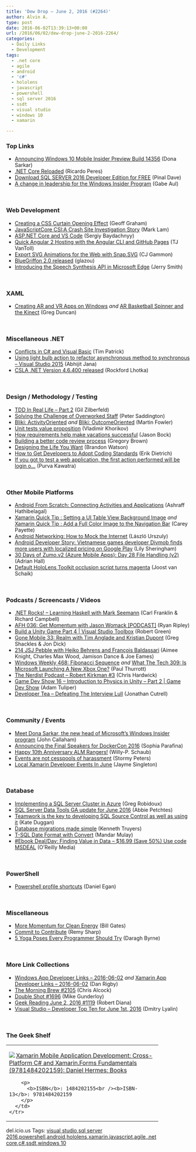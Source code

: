 ```yaml
---
title: 'Dew Drop – June 2, 2016 (#2264)'
author: Alvin A.
type: post
date: 2016-06-02T13:39:13+00:00
url: /2016/06/02/dew-drop-june-2-2016-2264/
categories:
  - Daily Links
  - Development
tags:
  - .net core
  - agile
  - android
  - 'c#'
  - hololens
  - javascript
  - powershell
  - sql server 2016
  - ssdt
  - visual studio
  - windows 10
  - xamarin

---
```

### <a name="top"></a>Top Links

  * <a href="http://blogs.windows.com/windowsexperience/2016/06/01/announcing-windows-10-mobile-insider-preview-build-14356/?WT.mc_id=DX_MVP4025064" target="_blank">Announcing Windows 10 Mobile Insider Preview Build 14356</a> (Dona Sarkar)
  * <a href="http://weblogs.asp.net:80/ricardoperes/net-core-reloaded?WT.mc_id=DX_MVP4025064" target="_blank">.NET Core Reloaded</a> (Ricardo Peres)
  * <a href="http://blog.sqlauthority.com/2016/06/01/download-sql-server-2016-developer-edition-free/" target="_blank">Download SQL SERVER 2016 Developer Edition for FREE</a> (Pinal Dave)
  * <a href="http://blogs.windows.com/windowsexperience/2016/06/01/a-change-in-leadership-for-the-windows-insider-program/?WT.mc_id=DX_MVP4025064" target="_blank">A change in leadership for the Windows Insider Program</a> (Gabe Aul)

&nbsp;

### <a name="web"></a>Web Development

  * <a href="https://css-tricks.com/creating-css-sliding-door-effect/" target="_blank">Creating a CSS Curtain Opening Effect</a> (Geoff Graham)
  * <a href="https://webkit.org/blog/6411/javascriptcore-csi-a-crash-site-investigation-story/" target="_blank">JavaScriptCore CSI:A Crash Site Investigation Story</a> (Mark Lam)
  * <a href="http://feedproxy.google.com/~r/CanDevs/~3/mphsLwRBi0Y/" target="_blank">ASP.NET Core and VS Code</a> (Sergiy Baydachnyy)
  * <a href="http://developer.telerik.com/featured/quick-angular-2-hosting-angular-cli-github-pages/" target="_blank">Quick Angular 2 Hosting with the Angular CLI and GitHub Pages</a> (TJ VanToll)
  * <a href="http://blogs.adobe.com/animate/export-svg-animations-for-the-web-with-snap-svg" target="_blank">Export SVG Animations for the Web with Snap.SVG</a> (CJ Gammon)
  * <a href="http://www.glazman.org/weblog/dotclear/index.php?post/2016/06/01/BlueGriffon-2.0-released" target="_blank">BlueGriffon 2.0 released</a> (glazou)
  * <a href="https://blogs.windows.com/msedgedev/2016/06/01/introducing-speech-synthesis-api/?WT.mc_id=DX_MVP4025064" target="_blank">Introducing the Speech Synthesis API in Microsoft Edge</a> (Jerry Smith)

&nbsp;

### <a name="silverlight"></a>XAML

  * <a href="https://channel9.msdn.com/coding4fun/blog/Creating-AR-and-VR-Apps-on-Windows?WT.mc_id=DX_MVP4025064" target="_blank">Creating AR and VR Apps on Windows</a> _and_ <a href="https://channel9.msdn.com/coding4fun/kinect/AR-Basketball-Spinner-Kinect?WT.mc_id=DX_MVP4025064" target="_blank">AR Basketball Spinner and the Kinect</a> (Greg Duncan)

&nbsp;

### <a name="dotnet"></a>Miscellaneous .NET

  * <a href="https://visualstudiomagazine.com/articles/2016/06/01/conflicts-in-c-and-visual-basic.aspx" target="_blank">Conflicts in C# and Visual Basic</a> (Tim Patrick)
  * <a href="http://dailydotnettips.com/2016/06/01/using-light-bulb-action-to-refactor-asynchronous-method-synchronous-visual-studio-2015/" target="_blank">Using light bulb action to refactor asynchronous method to synchronous – Visual Studio 2015</a> (Abhijit Jana)
  * <a href="http://www.lhotka.net/weblog/CSLANETVersion46400Released.aspx" target="_blank">CSLA .NET Version 4.6.400 released</a> (Rockford Lhotka)

&nbsp;

### <a name="design"></a>Design / Methodology / Testing

  * <a href="http://feedproxy.google.com/~r/gilzilberfeld/~3/9WIHywhRmkI/tdd-in-real-life-part-2.html" target="_blank">TDD In Real Life – Part 2</a> (Gil Zilberfeld)
  * <a href="http://feedproxy.google.com/~r/agilescout/~3/oAXMLv5P1GY/" target="_blank">Solving the Challenge of Overworked Staff</a> (Peter Saddington)
  * <a href="http://martinfowler.com/bliki/ActivityOriented.html" target="_blank">Bliki: ActivityOriented</a> _and_ <a href="http://martinfowler.com/bliki/OutcomeOriented.html" target="_blank">Bliki: OutcomeOriented</a> (Martin Fowler)
  * <a href="http://enterprisecraftsmanship.com/2016/06/01/unit-tests-value-proposition/" target="_blank">Unit tests value proposition</a> (Vladimir Khorikov)
  * <a href="http://magenic.com/Blog/Post/161/How-requirements-help-make-vacations-successful" target="_blank">How requirements help make vacations successful</a> (Jason Bock)
  * <a href="https://www.oreilly.com/ideas/building-a-better-code-review-process" target="_blank">Building a better code review process</a> (Gregory Brown)
  * <a href="http://www.manyniches.com/sabbatical/designing-the-life-you-want/" target="_blank">Designing the Life You Want</a> (Brandon Watson)
  * <a href="https://blog.ndepend.com/developers-adopt-coding-standards/" target="_blank">How to Get Developers to Adopt Coding Standards</a> (Erik Dietrich)
  * <a href="http://blogs.quovantis.com/csv-data-config-and-login-config-in-jmeter-2/" target="_blank">If you got to test a web application, the first action performed will be login o&#8230;</a> (Purva Kawatra)

&nbsp;

### <a name="mobile"></a>Other Mobile Platforms

  * <a href="http://code.tutsplus.com/tutorials/android-from-scratch-connecting-activities-and-applications--cms-26582" target="_blank">Android From Scratch: Connecting Activities and Applications</a> (Ashraff Hathibelagal)
  * <a href="https://blog.falafel.com/xamarin-setting-tableview-background-image/" target="_blank">Xamarin Quick Tip : Setting a UI Table View Background Image</a> _and_ <a href="https://blog.falafel.com/xamarin-add-full-color-image-navigation-bar/" target="_blank">Xamarin Quick Tip : Add a Full Color Image to the Navigation Bar</a> (Carey Payette)
  * <a href="http://feedproxy.google.com/~r/jayway/posts/~3/_o3bGdgzOtw/" target="_blank">Android Networking: How to Mock the Internet</a> (László Urszuly)
  * <a href="http://feedproxy.google.com/~r/blogspot/hsDu/~3/A2lD3OxIPwM/android-developer-story-vietnamese.html" target="_blank">Android Developer Story: Vietnamese games developer Divmob finds more users with localized pricing on Google Play</a> (Lily Sheringham)
  * <a href="https://shellmonger.com/2016/06/01/30-days-of-zumo-v2-azure-mobile-apps-day-28-file-handling-v2/" target="_blank">30 Days of Zumo.v2 (Azure Mobile Apps): Day 28 File Handling (v2)</a> (Adrian Hall)
  * <a href="http://feedproxy.google.com/~r/blogspot/dotnetbyexample/~3/1qq2Vxz6DAA/default-hololens-toolkit-occlusion.html" target="_blank">Default HoloLens Toolkit occlusion script turns magenta</a> (Joost van Schaik)

&nbsp;

### <a name="podcasts"></a>Podcasts / Screencasts / Videos

  * <a href="http://www.dotnetrocks.com/default.aspx?ShowNum=1304" target="_blank">.NET Rocks! &#8211; Learning Haskell with Mark Seemann</a> (Carl Franklin & Richard Campbell)
  * <a href="http://ryanripley.com/afh-036-get-momentum-with-jason-womack/" target="_blank">AFH 036: Get Momentum with Jason Womack [PODCAST]</a> (Ryan Ripley)
  * <a href="https://channel9.msdn.com/Shows/Visual-Studio-Toolbox/Build-a-Unity-Game-Part-4?WT.mc_id=DX_MVP4025064" target="_blank">Build a Unity Game Part 4 | Visual Studio Toolbox</a> (Robert Green)
  * <a href="http://gonemobile.io/blog/e0033-realm.with.tim.anglade.and.kristian.dupont/" target="_blank">Gone Mobile 33: Realm with Tim Anglade and Kristian Dupont</a> (Greg Shackles & Jon Dick)
  * <a href="https://devchat.tv/js-jabber/214-jsj-pebble-with-heiko-behrens-and-francois-baldassari" target="_blank">214 JSJ Pebble with Heiko Behrens and François Baldassari</a> (Aimee Knight, Charles Max Wood, Jamison Dance & Joe Eames)
  * <a href="https://www.thurrott.com/podcasts/67649/windows-weekly-468-fibonacci-sequence" target="_blank">Windows Weekly 468: Fibonacci Sequence</a>&nbsp;_and_ <a href="https://www.thurrott.com/podcasts/67612/tech-309-microsoft-launching-new-xbox-one" target="_blank">What The Tech 309: Is Microsoft Launching A New Xbox One?</a> (Paul Thurrott)
  * <a href="http://nerdist.libsyn.com/robert-kirkman-3" target="_blank">The Nerdist Podcast &#8211; Robert Kirkman #3</a> (Chris Hardwick)
  * <a href="https://channel9.msdn.com/Shows/gamedev/Game-Dev-Show-16-Introduction-to-Physics-in-Unity-Part-2?WT.mc_id=DX_MVP4025064" target="_blank">Game Dev Show 16 &#8211; Introduction to Physics in Unity &#8211; Part 2 | Game Dev Show</a> (Adam Tuliper)
  * <a href="http://feedproxy.google.com/~r/DeveloperTea/~3/jeNMtqqW4LA/38544-defeating-the-interview-lull" target="_blank">Developer Tea &#8211; Defeating The Interview Lull</a> (Jonathan Cutrell)

&nbsp;

### <a name="events"></a>Community / Events

  * <a href="http://feedproxy.google.com/~r/wmexperts/~3/4HycGd9w7RE/meet-dona-sarkar-new-head-microsofts-windows-insider-program" target="_blank">Meet Dona Sarkar, the new head of Microsoft&#8217;s Windows Insider program</a> (John Callaham)
  * <a href="https://blog.docker.com/2016/06/final-speakers-dockercon-2016/" target="_blank">Announcing the Final Speakers for DockerCon 2016</a> (Sophia Parafina)
  * <a href="https://blogs.msdn.microsoft.com/visualstudioalmrangers/2016/06/01/happy-10th-anniversary-alm-rangers/" target="_blank">Happy 10th Anniversary ALM Rangers!</a> (Willy-P. Schaub)
  * <a href="https://medium.com/@storming/events-are-not-cesspools-of-harassment-ebef6bf3e2b6#.u2v01x559" target="_blank">Events are not cesspools of harassment</a> (Stormy Peters)
  * <a href="https://blog.xamarin.com/local-xamarin-developer-events-in-june/" target="_blank">Local Xamarin Developer Events In June</a> (Jayme Singleton)

&nbsp;

### <a name="sql"></a>Database

  * <a href="http://www.mssqltips.com/tip.asp?tip=4335" target="_blank">Implementing a SQL Server Cluster in Azure</a> (Greg Robidoux)
  * <a href="http://feedproxy.google.com/~r/ssdtblog/~3/F7p3aMa6oA0/" target="_blank">SQL Server Data Tools GA update for June 2016</a> (Abbie Petchtes)
  * <a href="http://www.red-gate.com/blog/building/sql-source-control-and-ssms-2016" target="_blank">Teamwork is the key to developing SQL Source Control as well as using it</a> (Kate Duggan)
  * <a href="http://feedproxy.google.com/~r/KennethTruyers/~3/IXfT0nCHh9c/" target="_blank">Database migrations made simple</a> (Kenneth Truyers)
  * <a href="http://feedproxy.google.com/~r/sqlservercurry/blog/~3/VNmWNAGbxas/t-sql-date-format-with-convert.html" target="_blank">T-SQL Date Format with Convert</a> (Mandar Mulay)
  * <a href="http://feedproxy.google.com/~r/oreilly/news/~3/IvAqDZQMof4/0636920049647.do" target="_blank">#Ebook Deal/Day: Finding Value in Data &#8211; $16.99 (Save 50%) Use code MSDEAL</a> (O&#8217;Reilly Media)

&nbsp;

### <a name="ps"></a>PowerShell

  * <a href="http://thesociablegeek.com/node/powershell-profile-shortcuts/" target="_blank">Powershell profile shortcuts</a> (Daniel Egan)

&nbsp;

### <a name="misc"></a>Miscellaneous

  * <a href="https://www.gatesnotes.com/Energy/Clean-Energy-is-Gaining-Momentum" target="_blank">More Momentum for Clean Energy</a> (Bill Gates)
  * <a href="http://feedproxy.google.com/~r/alistapart/main/~3/93VYE3Ym0tc/commit-to-contribute" target="_blank">Commit to Contribute</a> (Remy Sharp)
  * <a href="https://simpleprogrammer.com/2016/06/01/5-yoga-poses-every-programmer-try/" target="_blank">5 Yoga Poses Every Programmer Should Try</a> (Daragh Byrne)

&nbsp;

### <a name="links"></a>More Link Collections

  * <a href="http://windowsappdev.com/2016/06/windows-app-developer-links-2016-06-02/" target="_blank">Windows App Developer Links &#8211; 2016-06-02</a> _and_ <a href="http://allaboutxamarin.com/2016/06/xamarin-app-developer-links-2016-06-02/" target="_blank">Xamarin App Developer Links &#8211; 2016-06-02</a> (Dan Rigby)
  * <a href="http://feedproxy.google.com/~r/ReflectivePerspective/~3/I8W5X0MJzbk/" target="_blank">The Morning Brew #2105</a> (Chris Alcock)
  * <a href="http://afreshcup.com/home/2016/6/2/double-shot-1696.html" target="_blank">Double Shot #1696</a> (Mike Gunderloy)
  * <a href="http://feeds.regulargeek.com/~r/RegularGeek/~3/9wtqiroldDw/" target="_blank">Geek Reading June 2, 2016 #1119</a> (Robert Diana)
  * <a href="http://www.lyalin.com/2016/06/01/visual-studio-developer-top-ten-for-june-1st-2016/" target="_blank">Visual Studio – Developer Top Ten for June 1st, 2016</a> (Dmitry Lyalin)

&nbsp;

### <a name="shelf"></a>The Geek Shelf

<div id="scid:7dc1bd33-94bd-46fd-a20b-0131235bcd47:2ce6e229-e684-49ed-87c8-ec309a731c90" class="wlWriterEditableSmartContent" style="float: none; padding-bottom: 0px; padding-top: 0px; padding-left: 0px; margin: 0px; display: inline; padding-right: 0px">
  <table cellspacing="0" cellpadding="2" width="400" border="0" unselectable="on">
    <tr>
      <td valign="top" width="400">
        <p>
          <a title="Xamarin Mobile Application Development: Cross-Platform C# and Xamarin.Forms Fundamentals (9781484202159): Daniel Hermes: Books" href="http://www.amazon.com/exec/obidos/ASIN/1484202155/amavin-20"><img data-recalc-dims="1" decoding="async" src="https://i0.wp.com/images.amazon.com/images/P/1484202155.01.MZZZZZZZ.jpg?w=660" border="0" align="left" style="float:left" />Xamarin Mobile Application Development: Cross-Platform C# and Xamarin.Forms Fundamentals (9781484202159): Daniel Hermes: Books</a>
        </p>
        
        <p>
          <b>ISBN</b>: 1484202155<br /><b>ISBN-13</b>: 9781484202159
        </p>
      </td>
    </tr>
  </table>
</div>

<div id="scid:0767317B-992E-4b12-91E0-4F059A8CECA8:a6c060bd-0f6a-481d-9dab-00eeddb0fd6c" class="wlWriterEditableSmartContent" style="float: none; padding-bottom: 0px; padding-top: 0px; padding-left: 0px; margin: 0px; display: inline; padding-right: 0px">
  del.icio.us Tags: <a href="http://del.icio.us/popular/visual+studio" rel="tag">visual studio</a>,<a href="http://del.icio.us/popular/sql+server+2016" rel="tag">sql server 2016</a>,<a href="http://del.icio.us/popular/powershell" rel="tag">powershell</a>,<a href="http://del.icio.us/popular/android" rel="tag">android</a>,<a href="http://del.icio.us/popular/hololens" rel="tag">hololens</a>,<a href="http://del.icio.us/popular/xamarin" rel="tag">xamarin</a>,<a href="http://del.icio.us/popular/javascript" rel="tag">javascript</a>,<a href="http://del.icio.us/popular/agile" rel="tag">agile</a>,<a href="http://del.icio.us/popular/.net+core" rel="tag">.net core</a>,<a href="http://del.icio.us/popular/c%23" rel="tag">c#</a>,<a href="http://del.icio.us/popular/ssdt" rel="tag">ssdt</a>,<a href="http://del.icio.us/popular/windows+10" rel="tag">windows 10</a>
</div>